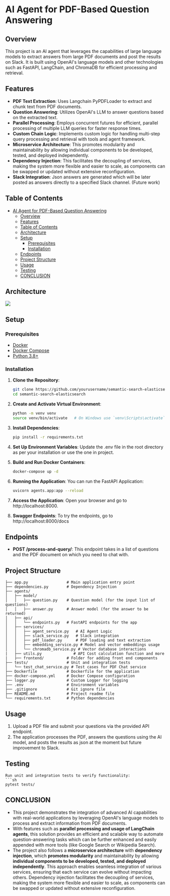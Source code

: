 # AI Agent for PDF-Based Question Answering

## Overview

This project is an AI agent that leverages the capabilities of large language models to extract answers from large PDF documents and post the results on Slack. It is built using OpenAI's language models and other technologies such as FastAPI, LangChain, and ChromaDB for efficient processing and retrieval.

## Features

- **PDF Text Extraction**: Uses Langchain PyPDFLoader to extract and chunk text from PDF documents.
- **Question Answering**: Utilizes OpenAI's LLM to answer questions based on the extracted text.
- **Parallel Processing**: Employs concurrent futures for efficient, parallel processing of multiple LLM queries for faster response times.
- **Custom Chain Logic**: Implements custom logic for handling multi-step query processing and retrieval with tools and agent framework.
- **Microservice Architecture**: This promotes modularity and maintainability by allowing individual components to be developed, tested, and deployed independently.
- **Dependency Injection**: This facilitates the decoupling of services, making the system more flexible and easier to scale, as components can be swapped or updated without extensive reconfiguration.
- **Slack Integration**: Json answers are generated which will be later posted as answers directly to a specified Slack channel. (Future work)

## Table of Contents

- [AI Agent for PDF-Based Question Answering](#ai-agent-for-pdf-based-question-answering)
  - [Overview](#overview)
  - [Features](#features)
  - [Table of Contents](#table-of-contents)
  - [Architecture](#architecture)
  - [Setup](#setup)
    - [Prerequisites](#prerequisites)
    - [Installation](#installation)
  - [Endpoints](#endpoints)
  - [Project Structure](#project-structure)
  - [Usage](#usage)
  - [Testing](#testing)
  - [CONCLUSION](#conclusion)

## Architecture
![](diagrams/architecture.gif)

## Setup

### Prerequisites

- [Docker](https://www.docker.com/)
- [Docker Compose](https://docs.docker.com/compose/)
- [Python 3.8+](https://www.python.org/)

### Installation

1. **Clone the Repository**:
   ```sh
   git clone https://github.com/yourusername/semantic-search-elasticsearch.git
   cd semantic-search-elasticsearch

2. **Create and Activate Virtual Environment**:

    ```sh
    python -m venv venv
    source venv/bin/activate   # On Windows use `venv\Scripts\activate`

3. **Install Dependencies**:

    ```sh
    pip install -r requirements.txt
4. **Set Up Environment Variables**:
    Update the .env file in the root directory as per your installation or use the one in project.

5. **Build and Run Docker Containers**:
    ```sh
    docker-compose up -d


6. **Running the Application**:
    You can run the FastAPI Application:
    ```sh
    uvicorn agents.app:app --reload

7. **Access the Application**:
    Open your browser and go to http://localhost:8000.

8. **Swagger Endpoints**:
    To try the endpoints, go to http://localhost:8000/docs
    

## Endpoints
- **POST /process-and-query/**: This endpoint takes in a list of questions and the PDF document on which you need to chat with. 

## Project Structure

    ├── app.py                 # Main application entry point
    ├── dependencies.py        # Dependency Injection
    ├── agents/
    │   ├── model/
    │   │   ├── question.py    # Question model (for the input list of questions)
    │   │   ├── answer.py      # Answer model (for the answer to be returned)
    │   ├── api/
    │   │   └── endpoints.py   # FastAPI endpoints for the app
    │   ├── services/
    │   │   ├── agent_service.py   # AI Agent Logic
    │   │   ├── slack_service.py   # Slack integration
    │   │   ├── pdf_loader.py      # PDF loading and text extraction
    │   │   ├── embedding_service.py # Model and vector embeddings usage
    │   │   └── chromadb_service.py # Vector database interactions
    |   ├── utils.py              # API Cost calculation function and more
    |   ├── frontend/          # Folder for adding front end components
    ├── tests/                 # Unit and integration tests
    │   └── test_chat_service.py # Test cases for PDF Chat service
    ├── Dockerfile             # Dockerfile for the application
    ├── docker-compose.yml     # Docker Compose configuration
    ├── logger.py              # Custom Logger for logging 
    ├── .env                   # Environment variables
    ├── .gitignore             # Git ignore file
    ├── README.md              # Project readme file
    └── requirements.txt       # Python dependencies

## Usage
1. Upload a PDF file and submit your questions via the provided API endpoint.
2. The application processes the PDF, answers the questions using the AI model, and posts the results as json at the moment but future improvement to Slack.

## Testing
    Run unit and integration tests to verify functionality:
    ```sh
    pytest tests/

## CONCLUSION
- This project demonstrates the integration of advanced AI capabilities with real-world applications by leveraging OpenAI's language models to process and extract information from PDF documents.
- With features such as **parallel processing and usage of LangChain agents**, this solution provides an efficient and scalable way to automate question-answering tasks which can be further enhanced and easily appended with more tools (like Google Search or Wikipedia Search).
- The project also follows a **microservice architecture** with **dependency injection**, which **promotes modularity** and maintainability by allowing **individual components to be developed, tested, and deployed independently**. This approach enables seamless integration of various services, ensuring that each service can evolve without impacting others. Dependency injection facilitates the decoupling of services, making the system more flexible and easier to scale, as components can be swapped or updated without extensive reconfiguration.



